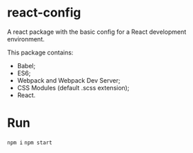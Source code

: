# react-config
A react package with the basic config for a React development environment. 

This package contains:
- Babel;
- ES6;
- Webpack and Webpack Dev Server;
- CSS Modules (default .scss extension);
- React.

# Run
```npm i```
```npm start```
